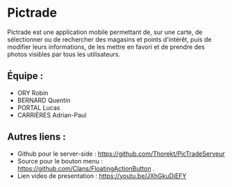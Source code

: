 # Pictrade

Pictrade est une application mobile permettant de, sur une carte, de sélectionner ou de rechercher des magasins et points d'intérêt, puis de modifier leurs informations, de les mettre en favori et de prendre des photos visibles par tous les utilisateurs. 

## Équipe :

* ORY Robin
* BERNARD Quentin
* PORTAL Lucas
* CARRIÈRES Adrian-Paul

## Autres liens : 

* Github pour le server-side : https://github.com/Thorekt/PicTradeServeur
* Source pour le bouton menu : https://github.com/Clans/FloatingActionButton  .
* Lien video de presentation : https://youtu.be/JXhGkuDiEFY
